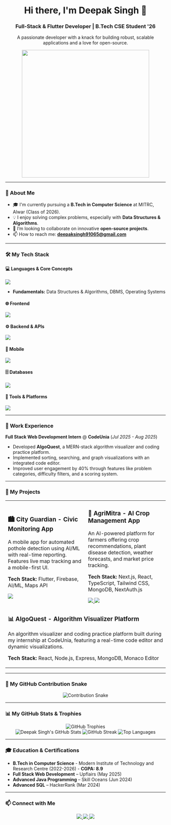 <div align="center">
  <h1>Hi there, I'm Deepak Singh 👋</h1>
  <h3>Full-Stack & Flutter Developer | B.Tech CSE Student '26</h3>
  <p>A passionate developer with a knack for building robust, scalable applications and a love for open-source.</p>
  
  <img src="https://media.giphy.com/media/v1.Y2lkPTc5MGI3NjExM3d6bWk1cmQzMGZ2c2R6Zm5kb3E4ZW9wOHkweGZqd2t2eDY0eXp2eCZlcD12MV9pbnRlcm5hbF9naWZfYnlfaWQmY3Q9Zw/qgQUggAC3Pfv687qPC/giphy.gif" width="400" />
</div>

---

### 🚀 About Me

- 🎓 I'm currently pursuing a **B.Tech in Computer Science** at MITRC, Alwar (Class of 2026).
- 💡 I enjoy solving complex problems, especially with **Data Structures & Algorithms**.
- 🤝 I’m looking to collaborate on innovative **open-source projects**.
- 📫 How to reach me: **deepaksingh91065@gmail.com**

---

### 🛠️ My Tech Stack

#### 💻 Languages & Core Concepts
<p align="left">
  <a href="https://skillicons.dev">
    <img src="https://skillicons.dev/icons?i=java,python,js,mysql" />
  </a>
</p>
<ul><li><b>Fundamentals:</b> Data Structures & Algorithms, DBMS, Operating Systems</li></ul>

#### 🌐 Frontend
<p align="left">
  <a href="https://skillicons.dev">
    <img src="https://skillicons.dev/icons?i=react,nextjs,html,css,tailwind,js" />
  </a>
</p>

#### ⚙️ Backend & APIs
<p align="left">
  <a href="https://skillicons.dev">
    <img src="https://skillicons.dev/icons?i=spring,nodejs,express" />
  </a>
</p>

#### 📱 Mobile
<p align="left">
  <a href="https://skillicons.dev">
    <img src="https://skillicons.dev/icons?i=flutter" />
  </a>
</p>

#### 🗄️ Databases
<p align="left">
  <a href="https://skillicons.dev">
    <img src="https://skillicons.dev/icons?i=mysql,postgres,mongodb,firebase" />
  </a>
</p>

#### 🔧 Tools & Platforms
<p align="left">
  <a href="https://skillicons.dev">
    <img src="https://skillicons.dev/icons?i=git,github,postman,figma,vercel,idea,vscode,linux" />
  </a>
</p>

---

### 💼 Work Experience

**Full Stack Web Development Intern** @ **CodeUnia** (_Jul 2025 - Aug 2025_)
- Developed **AlgoQuest**, a MERN-stack algorithm visualizer and coding practice platform.
- Implemented sorting, searching, and graph visualizations with an integrated code editor.
- Improved user engagement by 40% through features like problem categories, difficulty filters, and a scoring system.

---

### 🚀 My Projects

<table>
  <tr>
    <td width="50%">
      <h3>🏙️ City Guardian - Civic Monitoring App</h3>
      <p>A mobile app for automated pothole detection using AI/ML with real-time reporting. Features live map tracking and a mobile-first UI.</p>
      <p><b>Tech Stack:</b> Flutter, Firebase, AI/ML, Maps API</p>
      <a href="https://github.com/deepaksinghh12/City-Guardian" target="_blank">
        <img src="https://img.shields.io/badge/View_Code-181717?style=for-the-badge&logo=github&logoColor=white" />
      </a>
    </td>
    <td width="50%">
      <h3>🌱 AgriMitra - AI Crop Management App</h3>
      <p>An AI-powered platform for farmers offering crop recommendations, plant disease detection, weather forecasts, and market price tracking.</p>
      <p><b>Tech Stack:</b> Next.js, React, TypeScript, Tailwind CSS, MongoDB, NextAuth.js</p>
      <a href="https://github.com/deepaksinghh12/AgriMitra" target="_blank">
        <img src="https://img.shields.io/badge/View_Code-181717?style=for-the-badge&logo=github&logoColor=white" />
      </a>
      <a href="https://your-live-demo-link.com" target="_blank">
        <img src="https://img.shields.io/badge/Live_Demo-0077B5?style=for-the-badge&logo=vercel&logoColor=white" />
      </a>
    </td>
  </tr>
  <tr>
    <td colspan="2">
      <h3>📊 AlgoQuest - Algorithm Visualizer Platform</h3>
      <p>An algorithm visualizer and coding practice platform built during my internship at CodeUnia, featuring a real-time code editor and dynamic visualizations.</p>
      <p><b>Tech Stack:</b> React, Node.js, Express, MongoDB, Monaco Editor</p>
    </td>
  </tr>
</table>

---

### 🐍 My GitHub Contribution Snake

<div align="center">
  <img src="https://raw.githubusercontent.com/deepaksinghh12/deepaksinghh12/main/dist/github-contribution-grid-snake.svg" alt="Contribution Snake" />
</div>

---

### 📊 My GitHub Stats & Trophies

<div align="center">
  <img src="https://github-profile-trophy.vercel.app/?username=deepaksinghh12&theme=radical&no-scroll=true&column=7" alt="GitHub Trophies" />
</div>

<div align="center">
  <img src="https://github-readme-stats.vercel.app/api?username=deepaksinghh12&show_icons=true&theme=radical&count_private=true" alt="Deepak Singh's GitHub Stats" />
  <img src="https://github-readme-streak-stats.herokuapp.com/?user=deepaksinghh12&theme=radical" alt="GitHub Streak" />
  <img src="https://github-readme-stats.vercel.app/api/top-langs/?username=deepaksinghh12&layout=compact&theme=radical" alt="Top Languages" />
</div>

---

### 🎓 Education & Certifications

-   **B.Tech in Computer Science** - Modern Institute of Technology and Research Centre (2022-2026) - **CGPA: 8.9**
-   **Full Stack Web Development** – Upflairs (May 2025)
-   **Advanced Java Programming** – Skill Oceans (Jun 2024)
-   **Advanced SQL** – HackerRank (Mar 2024)

---

### 📫 Connect with Me

<p align="center">
  <a href="https://www.linkedin.com/in/deepaksinghh12" target="_blank">
    <img src="https://img.shields.io/badge/LinkedIn-0077B5?style=for-the-badge&logo=linkedin&logoColor=white" />
  </a>
  <a href="mailto:deepaksingh91065@gmail.com" target="_blank">
    <img src="https://img.shields.io/badge/Gmail-D14836?style=for-the-badge&logo=gmail&logoColor=white" />
  </a>
  <a href="https://github.com/deepaksinghh12" target="_blank">
    <img src="https://img.shields.io/badge/GitHub-181717?style=for-the-badge&logo=github&logoColor=white" />
  </a>
</p>
